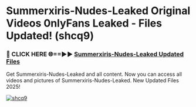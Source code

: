 # Summerxiris-Nudes-Leaked Original Videos 0nlyFans Leaked - Files Updated! (shcq9)

<h3>🔴 CLICK HERE 🌐==►► <a href="https://tinyurl.com/yc6ubb5a" rel="nofollow">Summerxiris-Nudes-Leaked Updated Files</a></h3>

Get Summerxiris-Nudes-Leaked and all content. Now you can access all videos and pictures of Summerxiris-Nudes-Leaked. New Updated Files 2025!

[![shcq9](https://i.imgur.com/7eu0CRL.gif)](https://tinyurl.com/yc6ubb5a)

